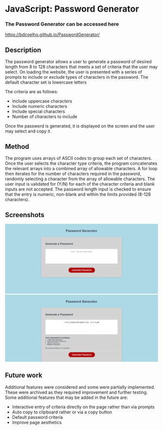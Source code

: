 # JavaScript: Password Generator

### The Password Generator can be accessed here
https://bdcoelho.github.io/PasswordGenerator/


## Description

The password generator allows a user to generate a password of desired length from 8 to 128 characters that meets a set of criteria that the user may select. On loading the website, the user is presented with a series of prompts to include or exclude types of characters in the password. The default character set is lowercase letters

The criteria are as follows:

* Include uppercase characters
* Include numeric characters
* Include special characters
* Number of characters to include

Once the password is generated, it is displayed on the screen and the user may select and copy it.

## Method

The program uses arrays of ASCII codes to group each set of characters. Once the user selects the character type criteria, the program concatenates the relevant arrays into a combined array of allowable characters. A for loop then iterates for the number of characters required in the password, randomly selecting a character from the array of allowable characters. The user input is validated for (Y/N) for each of the character criteria and blank inputs are not accepted. The password length input is checked to ensure that the entry is numeric, non-blank and within the limits provided (8-128 characters).


## Screenshots

![Initial Page](https://github.com/bdcoelho/PasswordGenerator/blob/master/assets/InitialPage.png "Initial Page")
![Generated Password](https://github.com/bdcoelho/PasswordGenerator/blob/master/assets/GeneratedPassword.png "Generated Password")



## Future work
Additional features were considered and some were partially implemented. These were archived as they required improvement and further testing. Some additional features that may be added in the future are:

* Interactive entry of criteria directly on the page rather than via prompts
* Auto copy to clipboard rather or via a copy button
* Default password criteria
* Improve page aesthetics
